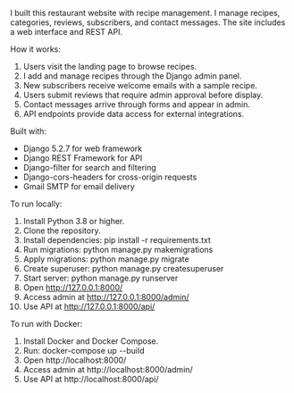 I built this restaurant website with recipe management. I manage recipes, categories, reviews, subscribers, and contact messages. The site includes a web interface and REST API.

How it works:
1. Users visit the landing page to browse recipes.
2. I add and manage recipes through the Django admin panel.
3. New subscribers receive welcome emails with a sample recipe.
4. Users submit reviews that require admin approval before display.
5. Contact messages arrive through forms and appear in admin.
6. API endpoints provide data access for external integrations.

Built with:
- Django 5.2.7 for web framework
- Django REST Framework for API
- Django-filter for search and filtering
- Django-cors-headers for cross-origin requests
- Gmail SMTP for email delivery

To run locally:
1. Install Python 3.8 or higher.
2. Clone the repository.
3. Install dependencies: pip install -r requirements.txt
4. Run migrations: python manage.py makemigrations
5. Apply migrations: python manage.py migrate
6. Create superuser: python manage.py createsuperuser
7. Start server: python manage.py runserver
8. Open http://127.0.0.1:8000/
9. Access admin at http://127.0.0.1:8000/admin/
10. Use API at http://127.0.0.1:8000/api/

To run with Docker:
1. Install Docker and Docker Compose.
2. Run: docker-compose up --build
3. Open http://localhost:8000/
4. Access admin at http://localhost:8000/admin/
5. Use API at http://localhost:8000/api/

